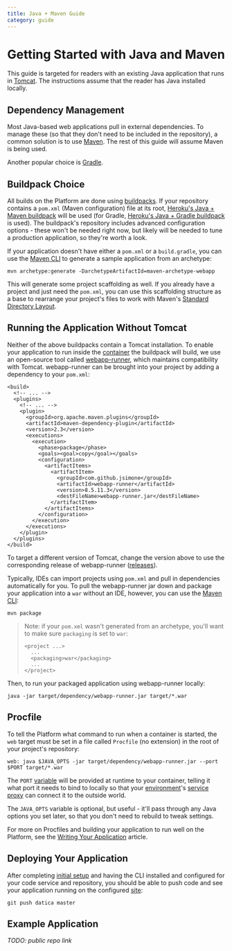 ```yaml
---
title: Java + Maven Guide
category: guide
---
```


# Getting Started with Java and Maven

This guide is targeted for readers with an existing Java application that runs in [Tomcat](https://tomcat.apache.org/). The instructions assume that the reader has Java installed locally.

## Dependency Management

Most Java-based web applications pull in external dependencies. To manage these (so that they don't need to be included in the repository), a common solution is to use [Maven](https://maven.apache.org/). The rest of this guide will assume Maven is being used.

Another popular choice is [Gradle](https://gradle.org/).

## Buildpack Choice

All builds on the Platform are done using [buildpacks](/compliant-cloud/articles/buildpacks). If your repository contains a `pom.xml` (Maven configuration) file at its root, [Heroku's Java + Maven buildpack](https://github.com/heroku/heroku-buildpack-java) will be used (for Gradle, [Heroku's Java + Gradle buildpack](https://github.com/heroku/heroku-buildpack-gradle) is used). The buildpack's repository includes advanced configuration options - these won't be needed right now, but likely will be needed to tune a production application, so they're worth a look.

If your application doesn't have either a `pom.xml` or a `build.gradle`, you can use the [Maven CLI](http://maven.apache.org/install.html) to generate a sample application from an archetype:

```
mvn archetype:generate -DarchetypeArtifactId=maven-archetype-webapp
```

This will generate some project scaffolding as well. If you already have a project and just need the `pom.xml`, you can use this scaffolding structure as a base to rearrange your project's files to work with Maven's [Standard Directory Layout](https://maven.apache.org/guides/introduction/introduction-to-the-standard-directory-layout.html).

## Running the Application Without Tomcat

Neither of the above buildpacks contain a Tomcat installation. To enable your application to run inside the [container](/compliant-cloud/articles/concepts/containers) the buildpack will build, we use an open-source tool called [webapp-runner](https://github.com/jsimone/webapp-runner), which maintains compatibility with Tomcat. webapp-runner can be brought into your project by adding a dependency to your `pom.xml`:

```
<build>
  <!-- ... -->
  <plugins>
    <!-- ... -->
    <plugin>
      <groupId>org.apache.maven.plugins</groupId>
      <artifactId>maven-dependency-plugin</artifactId>
      <version>2.3</version>
      <executions>
        <execution>
          <phase>package</phase>
          <goals><goal>copy</goal></goals>
          <configuration>
            <artifactItems>
              <artifactItem>
                <groupId>com.github.jsimone</groupId>
                <artifactId>webapp-runner</artifactId>
                <version>8.5.11.3</version>
                <destFileName>webapp-runner.jar</destFileName>
              </artifactItem>
            </artifactItems>
          </configuration>
        </execution>
      </executions>
    </plugin>
  </plugins>
</build>
```

To target a different version of Tomcat, change the version above to use the corresponding release of webapp-runner ([releases](https://github.com/jsimone/webapp-runner/releases)).

Typically, IDEs can import projects using `pom.xml` and pull in dependencies automatically for you. To pull the webapp-runner jar down and package your application into a `war` without an IDE, however, you can use the [Maven CLI](http://maven.apache.org/install.html):

```
mvn package
```

> Note: if your `pom.xml` wasn't generated from an archetype, you'll want to make sure `packaging` is set to `war`:
>
> ```
> <project ...>
>   ...
>   <packaging>war</packaging>
>   ...
> </project>
> ```

Then, to run your packaged application using webapp-runner locally:

```
java -jar target/dependency/webapp-runner.jar target/*.war
```

## Procfile

To tell the Platform what command to run when a container is started, the `web` target must be set in a file called `Procfile` (no extension) in the root of your project's repository:

```
web: java $JAVA_OPTS -jar target/dependency/webapp-runner.jar --port $PORT target/*.war
```

The `PORT` [variable](/compliant-cloud/articles/environment-variables) will be provided at runtime to your container, telling it what port it needs to bind to locally so that your [environment](/compliant-cloud/articles/concepts/environments)'s [service proxy](/compliant-cloud/articles/concepts/service-proxy) can connect it to the outside world.

The `JAVA_OPTS` variable is optional, but useful - it'll pass through any Java options you set later, so that you don't need to rebuild to tweak settings.

For more on Procfiles and building your application to run well on the Platform, see the [Writing Your Application](/compliant-cloud/articles/writing-your-application) article.

## Deploying Your Application

After completing [initial setup](/compliant-cloud/articles/initial-setup) and having the CLI installed and configured for your code service and repository, you should be able to push code and see your application running on the configured [site](/compliant-cloud/articles/concepts/sites):

```
git push datica master
```

## Example Application

_TODO: public repo link_
